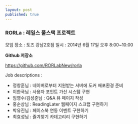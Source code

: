 ```yaml
---
layout: post
published: true
---
```


### RORLa : 레일스 풀스택 프로젝트

모임 장소 : 토즈 강남2호점
일시 : 2014년 6월 17일 오후 8:00~10:00

**Github 저장소**

https://github.com/RORLabNew/rorla

Job descriptions :

* 정창훈님 : 네이버로부터 지원받는 서버에 도커 배포환경 준비
* 이한국님 : 사용자 포인트 가산 시스템 구현
* 임영수/김성준님 : Q&A 뷰 페이지 작성
* 홍순상님 : ReadingLater 웹페이지 스크랩 구현하기
* 박유진님 : 페이스북 연동 이벤트 구현하기
* 최효성님 : 즐겨찾기 카데고리리 구현하기